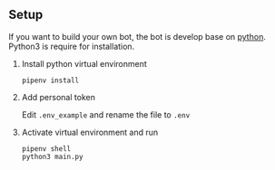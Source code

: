 ## Setup

If you want to build your own bot, the bot is develop base on [python](https://www.python.org). Python3 is require for installation.

1. Install python virtual environment
    ``` shell
    pipenv install
    ```

2. Add personal token

	Edit  `.env_example` and rename the file to `.env`

3. Activate virtual environment and run
    ```shell
    pipenv shell
    python3 main.py
    ```